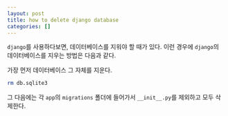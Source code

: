 ```yaml
---
layout: post
title: how to delete django database
categories: []
---
```


`django`를 사용하다보면, 데이터베이스를 지워야 할 때가 있다. 이런 경우에 `django`의 데이터베이스를 지우는 방법은 다음과 같다.

가장 먼저 데이터베이스 그 자체를 지운다.

```bash
rm db.sqlite3
```

그 다음에는 각 `app`의 `migrations` 폴더에 들어가서 `__init__.py`를 제외하고 모두 삭제한다.
